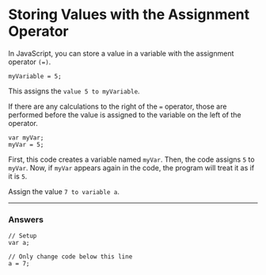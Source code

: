 # Storing Values with the Assignment Operator

In JavaScript, you can store a value in a variable with the assignment operator `(=)`.

```
myVariable = 5;
```

This assigns the `value 5 to myVariable`.

If there are any calculations to the right of the `=` operator, those are performed before the value is assigned to the variable on the left of the operator.

```
var myVar;
myVar = 5;
```

First, this code creates a variable named `myVar`. Then, the code assigns `5` to `myVar`. Now, if `myVar` appears again in the code, the program will treat it as if it is `5`.

Assign the value `7 to variable a`.

---

### Answers

```
// Setup
var a;

// Only change code below this line
a = 7;
```